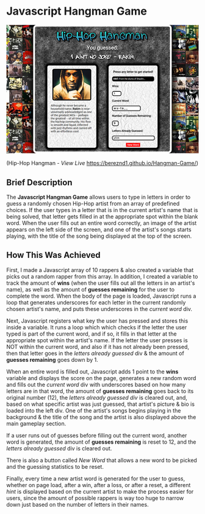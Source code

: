 # Javascript Hangman Game


![Hip-Hop Hangman](assets/images/hangman_game.png)

(Hip-Hop Hangman - *View Live* https://bereznd1.github.io/Hangman-Game/)


## Brief Description

The **Javascript Hangman Game** allows users to type in letters in order to guess a randomly chosen Hip-Hop artist from an array of predefined choices. If the user types in a letter that is in the current artist's name that is being solved, that letter gets filled in at the appropriate spot within the blank word. When the user fills out an entire word correctly, an image of the artist appears on the left side of the screen, and one of the artist's songs starts playing, with the title of the song being displayed at the top of the screen.

## How This Was Achieved

First, I made a Javascript array of 10 rappers & also created a variable that picks out a random rapper from this array.  In addition, I created a variable to track the amount of **wins** (when the user fills out all the letters in an artist's name), as well as the amount of **guesses remaining** for the user to complete the word. When the body of the page is loaded, Javascript runs a loop that generates underscores for each letter in the current randomly chosen artist's name, and puts these underscores in the *current word* div. 

Next, Javascript registers what key the user has pressed and stores this inside a variable. It runs a loop which which checks if the letter the user typed is part of the current word, and if so, it fills in that letter at the appropriate spot within the artist's name. If the letter the user presses is NOT within the current word, and also if it has not already been pressed, then that letter goes in the *letters already guessed* div & the amount of **guesses remaining** goes down by 1. 

When an entire word is filled out, Javascript adds 1 point to the **wins** variable and displays the score on the page, generates a new random word and fills out the *current word* div with underscores based on how many letters are in that word, the amount of **guesses remaining** goes back to its original number (12), the *letters already guessed div* is cleared out, and, based on what specific artist was just guessed, that artist's picture & bio is loaded into the left div. One of the artist's songs begins playing in the background & the title of the song and the artist is also displayed above the main gameplay section.

If a user runs out of guesses before filling out the current word, another word is generated, the amount of **guesses remaining** is reset to 12, and the *letters already guessed* div is cleared out. 

There is also a button called *New Word* that allows a new word to be picked and the guessing statistics to be reset. 

Finally, every time a new artist word is generated for the user to guess, whether on page load, after a win, after a loss, or after a reset, a different *hint* is displayed based on the current artist to make the process easier for users, since the amount of possible rappers is way too huge to narrow down just based on the number of letters in their names. 